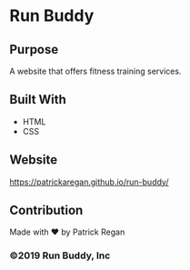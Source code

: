 # Run Buddy

## Purpose
A website that offers fitness training services.

## Built With
* HTML
* CSS

## Website
https://patrickaregan.github.io/run-buddy/

## Contribution
Made with ❤️ by Patrick Regan

### ©️2019 Run Buddy, Inc
